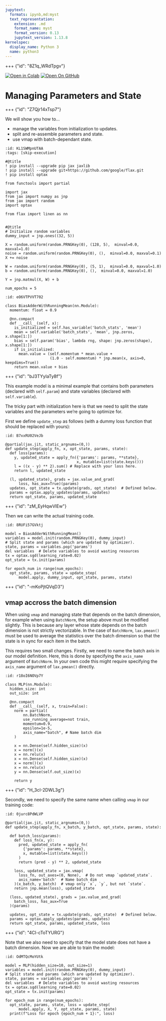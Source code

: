 ```yaml
---
jupytext:
  formats: ipynb,md:myst
  text_representation:
    extension: .md
    format_name: myst
    format_version: 0.13
    jupytext_version: 1.13.8
kernelspec:
  display_name: Python 3
  name: python3
---
```


+++ {"id": "8Z1q_WRdTpgv"}

[![Open in Colab](https://colab.research.google.com/assets/colab-badge.svg)](https://colab.research.google.com/github/google/flax/blob/main/docs/notebooks/state_params.ipynb)
[![Open On GitHub](https://img.shields.io/badge/Open-on%20GitHub-blue?logo=GitHub)](https://github.com/google/flax/blob/main/docs/notebooks/state_params.ipynb)

# Managing Parameters and State

+++ {"id": "Z7Qjr14xTsp7"}

We will show you how to…

- manage the variables from initialization to updates.
- split and re-assemble parameters and state.
- use vmap with batch-dependant state.

```{code-cell} ipython3
:id: KL1SWMpnUTAA
:tags: [skip-execution]

#@title
! pip install --upgrade pip jax jaxlib
! pip install --upgrade git+https://github.com/google/flax.git
! pip install optax
```

```{code-cell} ipython3
from functools import partial

import jax
from jax import numpy as jnp
from jax import random
import optax

from flax import linen as nn


#@title
# Initialize random variables
dummy_input = jnp.ones((32, 5))

X = random.uniform(random.PRNGKey(0), (128, 5),  minval=0.0, maxval=1.0)
noise = random.uniform(random.PRNGKey(0), (),  minval=0.0, maxval=0.1)
X += noise

W = random.uniform(random.PRNGKey(0), (5, 1),  minval=0.0, maxval=1.0)
b = random.uniform(random.PRNGKey(0), (),  minval=0.0, maxval=1.0)

Y = jnp.matmul(X, W) + b

num_epochs = 5
```

```{code-cell} ipython3
:id: eO6VTPVVT702

class BiasAdderWithRunningMean(nn.Module):
  momentum: float = 0.9

  @nn.compact
  def __call__(self, x):
    is_initialized = self.has_variable('batch_stats', 'mean')
    mean = self.variable('batch_stats', 'mean', jnp.zeros, x.shape[1:])
    bias = self.param('bias', lambda rng, shape: jnp.zeros(shape), x.shape[1:])
    if is_initialized:
      mean.value = (self.momentum * mean.value +
                    (1.0 - self.momentum) * jnp.mean(x, axis=0, keepdims=True))
    return mean.value + bias
```

+++ {"id": "bJ3TYyIaTy8f"}

This example model is a minimal example that contains both parameters (declared with `self.param`) and state variables (declared with `self.variable`).

The tricky part with initialization here is that we need to split the state variables and the parameters we’re going to optimize for.

First we define `update_step` as follows (with a dummy loss function that should be replaced with yours):

```{code-cell} ipython3
:id: B7xxRU02VeJb

@partial(jax.jit, static_argnums=(0,))
def update_step(apply_fn, x, opt_state, params, state):
  def loss(params):
    y, updated_state = apply_fn({'params': params, **state},
                                x, mutable=list(state.keys()))
    l = ((x - y) ** 2).sum() # Replace with your loss here.
    return l, updated_state

  (l, updated_state), grads = jax.value_and_grad(
      loss, has_aux=True)(params)
  updates, opt_state = tx.update(grads, opt_state)  # Defined below.
  params = optax.apply_updates(params, updates)
  return opt_state, params, updated_state
```

+++ {"id": "zM_EyHqwVlEw"}

Then we can write the actual training code.

```{code-cell} ipython3
:id: 8RUFi57GVktj

model = BiasAdderWithRunningMean()
variables = model.init(random.PRNGKey(0), dummy_input)
# Split state and params (which are updated by optimizer).
state, params = variables.pop('params')
del variables  # Delete variables to avoid wasting resources
tx = optax.sgd(learning_rate=0.02)
opt_state = tx.init(params)

for epoch_num in range(num_epochs):
  opt_state, params, state = update_step(
      model.apply, dummy_input, opt_state, params, state)
```

+++ {"id": "-mKoPjtQVqD3"}

## vmap accross the batch dimension

When using `vmap` and managing state that depends on the batch dimension, for example when using `BatchNorm`, the setup above must be modified slightly. This is because any layer whose state depends on the batch dimension is not strictly vectorizable. In the case of `BatchNorm`, `lax.pmean()` must be used to average the statistics over the batch dimension so that the state is in sync for each item in the batch.

This requires two small changes. Firstly, we need to name the batch axis in our model definition. Here, this is done by specifying the `axis_name` argument of `BatchNorm`. In your own code this might require specifying the `axis_name` argument of `lax.pmean()` directly.

```{code-cell} ipython3
:id: r18oI6NOVp7Y

class MLP(nn.Module):
  hidden_size: int
  out_size: int

  @nn.compact
  def __call__(self, x, train=False):
    norm = partial(
        nn.BatchNorm,
        use_running_average=not train,
        momentum=0.9,
        epsilon=1e-5,
        axis_name="batch", # Name batch dim
    )

    x = nn.Dense(self.hidden_size)(x)
    x = norm()(x)
    x = nn.relu(x)
    x = nn.Dense(self.hidden_size)(x)
    x = norm()(x)
    x = nn.relu(x)
    y = nn.Dense(self.out_size)(x)

    return y
```

+++ {"id": "H_3cI-2DWL3g"}

Secondly, we need to specify the same name when calling `vmap` in our training code:

```{code-cell} ipython3
:id: 0jurc8PdWLVP

@partial(jax.jit, static_argnums=(0,))
def update_step(apply_fn, x_batch, y_batch, opt_state, params, state):

  def batch_loss(params):
    def loss_fn(x, y):
      pred, updated_state = apply_fn(
        {'params': params, **state},
        x, mutable=list(state.keys())
      )
      return (pred - y) ** 2, updated_state

    loss, updated_state = jax.vmap(
      loss_fn, out_axes=(0, None),  # Do not vmap `updated_state`.
      axis_name='batch'  # Name batch dim
    )(x_batch, y_batch)  # vmap only `x`, `y`, but not `state`.
    return jnp.mean(loss), updated_state

  (loss, updated_state), grads = jax.value_and_grad(
    batch_loss, has_aux=True
  )(params)

  updates, opt_state = tx.update(grads, opt_state)  # Defined below.
  params = optax.apply_updates(params, updates)
  return opt_state, params, updated_state, loss
```

+++ {"id": "4CI-cToTYURG"}

Note that we also need to specify that the model state does not have a batch dimension. Now we are able to train the model:

```{code-cell} ipython3
:id: OdMTQcMoYUtk

model = MLP(hidden_size=10, out_size=1)
variables = model.init(random.PRNGKey(0), dummy_input)
# Split state and params (which are updated by optimizer).
state, params = variables.pop('params')
del variables  # Delete variables to avoid wasting resources
tx = optax.sgd(learning_rate=0.02)
opt_state = tx.init(params)

for epoch_num in range(num_epochs):
  opt_state, params, state, loss = update_step(
      model.apply, X, Y, opt_state, params, state)
  print(f"Loss for epoch {epoch_num + 1}:", loss)
```
